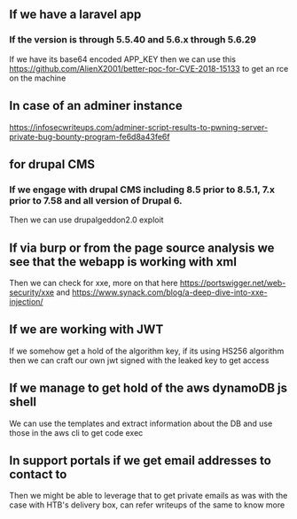 ## If we have a laravel app
### If the version is through 5.5.40 and 5.6.x through 5.6.29
If we have its base64 encoded APP_KEY then we can use this https://github.com/AlienX2001/better-poc-for-CVE-2018-15133 to get an rce on the machine

## In case of an adminer instance
https://infosecwriteups.com/adminer-script-results-to-pwning-server-private-bug-bounty-program-fe6d8a43fe6f

## for drupal CMS
### If we engage with drupal CMS including 8.5 prior to 8.5.1, 7.x prior to 7.58 and all version of Drupal 6.
Then we can use drupalgeddon2.0 exploit

## If via burp or from the page source analysis we see that the webapp is working with xml
Then we can check for xxe, more on that here https://portswigger.net/web-security/xxe and https://www.synack.com/blog/a-deep-dive-into-xxe-injection/

## If we are working with JWT
If we somehow get a hold of the algorithm key, if its using HS256 algorithm then we can craft our own jwt signed with the leaked key to get access

## If we manage to get hold of the aws dynamoDB js shell
We can use the templates and extract information about the DB and use those in the aws cli to get code exec

## In support portals if we get email addresses to contact to
Then we might be able to leverage that to get private emails as was with the case with HTB's delivery box, can refer writeups of the same to know more
